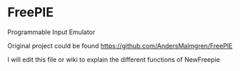 FreePIE
=======

Programmable Input Emulator
 
Original project could be found https://github.com/AndersMalmgren/FreePIE

I will edit this file or wiki to explain the different functions of NewFreepie
